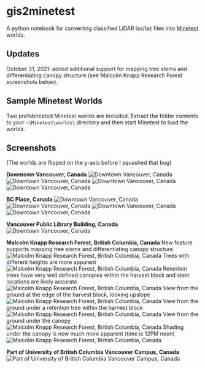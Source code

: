 # gis2minetest
A python notebook for converting classified LiDAR las/laz files into [Minetest](https://www.minetest.net/downloads/) worlds.

## Updates
October 31, 2021: added additional support for mapping tree stems and differentiating canopy structure (see Malcolm Knapp Research Forest screenshots below).

## Sample Minetest Worlds
Two prefabricated Minetest worlds are included. Extract the folder contents to your `~\Minetest\worlds\` directory and then start Minetest to load the worlds.

## Screenshots
(The worlds are flipped on the y-axis before I squashed that bug)

**Downtown Vancouver, Canada**
![Downtown Vancouver, Canada](/screenshots/dt.png)
![Downtown Vancouver, Canada](/screenshots/dt2.png)
![Downtown Vancouver, Canada](/screenshots/dt3.png)
![Downtown Vancouver, Canada](/screenshots/dt4.png)

**BC Place, Canada**
![Downtown Vancouver, Canada](/screenshots/bcplace.png)
![Downtown Vancouver, Canada](/screenshots/bcplace2.png)
![Downtown Vancouver, Canada](/screenshots/bcplace3.png)
![Downtown Vancouver, Canada](/screenshots/bcplace4.png)

**Vancouver Public Library Building, Canada** 
![Downtown Vancouver, Canada](/screenshots/vpl.png)

**Malcolm Knapp Research Forest, British Columbia, Canada**
New feature supports mapping tree stems and differentiating canopy structure
![Malcolm Knapp Research Forest, British Columbia, Canada](/screenshots/mkrf1.png)
Trees with different heights are more apparent
![Malcolm Knapp Research Forest, British Columbia, Canada](/screenshots/mkrf2.png)
Retention trees have very well defined canopies within the harvest block and stem locations are likely accurate
![Malcolm Knapp Research Forest, British Columbia, Canada](/screenshots/mkrf3.png)
View from the ground at the edge of the harvest block, looking upslope
![Malcolm Knapp Research Forest, British Columbia, Canada](/screenshots/mkrf4.png)
View from the ground under a retention tree within the harvest block
![Malcolm Knapp Research Forest, British Columbia, Canada](/screenshots/mkrf5.png)
View from the ground under the canopy
![Malcolm Knapp Research Forest, British Columbia, Canada](/screenshots/mkrf6.png)
Shading under the canopy is now much more apparent (time is 12PM noon)
![Malcolm Knapp Research Forest, British Columbia, Canada](/screenshots/mkrf7.png)

**Part of University of British Columbia Vancouver Campus, Canada**
![Part of University of British Columbia Vancouver Campus, Canada](/screenshots/ubc.png)


